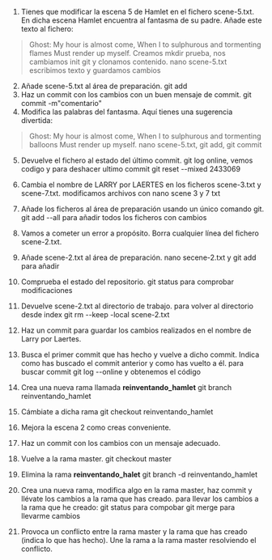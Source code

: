 1. Tienes que modificar la escena 5 de Hamlet en el fichero scene-5.txt. En dicha escena Hamlet encuentra al fantasma de su padre. Añade este texto al fichero:
> Ghost: 
> My hour is almost come,
> When I to sulphurous and tormenting flames
> Must render up myself.
Creamos mkdir prueba, nos cambiamos init git y clonamos contenido.
nano scene-5.txt 
escribimos texto y guardamos cambios
2. Añade scene-5.txt al área de preparación.
git add 
3. Haz un commit con los cambios con un buen mensaje de commit.
git commit -m"comentario"
4. Modifica las palabras del fantasma. Aquí tienes una sugerencia divertida:
> Ghost: 
> My hour is almost come,
> When I to sulphurous and tormenting balloons
> Must render up myself.
nano scene-5.txt, git add, git commit
5. Devuelve el fichero al estado del último commit.
git log online, vemos codigo y para deshacer ultimo commit
git reset --mixed 2433069
6. Cambia el nombre de LARRY por LAERTES en los ficheros scene-3.txt y scene-7.txt.
modificamos archivos con nano scene 3 y 7 txt
7. Añade los ficheros al área de preparación usando un único comando git.
git add --all para añadir todos los ficheros con cambios

8. Vamos a cometer un error a propósito. Borra cualquier línea del fichero scene-2.txt.
9. Añade scene-2.txt al área de preparación.
nano secene-2.txt y git add para añadir

10. Comprueba el estado del repositorio. 
git status para comprobar modificaciones

11. Devuelve scene-2.txt al directorio de trabajo.
para volver al directorio desde index
git rm --keep -local scene-2.txt 

12. Haz un commit para guardar los cambios realizados en el nombre de Larry por Laertes.
13. Busca el primer commit que has hecho y vuelve a dicho commit. Indica como has buscado el commit anterior y como has vuelto a él.
para buscar commit git log --online y obtenemos el código
14. Crea una nueva rama llamada **reinventando_hamlet**
git branch reinventando_hamlet
15. Cámbiate a dicha rama
git checkout reinventando_hamlet
16. Mejora la escena 2 como creas conveniente.
17. Haz un commit con los cambios con un mensaje adecuado.
18. Vuelve a la rama master.
git checkout master
19. Elimina la rama **reinventando_halet**
git branch -d reinventando_hamlet
20. Crea una nueva rama, modifica algo en la rama master, haz commit y llévate los cambios a la rama que has creado.
para llevar los cambios a la rama que he creado:
git status para compobar
git merge para llevarme cambios
21. Provoca un conflicto entre la rama master y la rama que has creado (indica lo que has hecho). Une la rama a la rama master resolviendo el conflicto.

